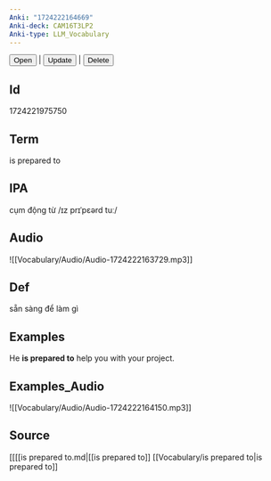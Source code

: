 ```yaml
---
Anki: "1724222164669"
Anki-deck: CAM16T3LP2
Anki-type: LLM_Vocabulary
---
```

<button class="anki-btn-open">Open</button> | <button class="anki-btn-update">Update</button> | <button class="anki-btn-delete">Delete</button>

## Id
1724221975750
## Term
is prepared to
## IPA
cụm động từ /ɪz prɪˈpɛərd tuː/
## Audio
 ![[Vocabulary/Audio/Audio-1724222163729.mp3]]
## Def
 sẵn sàng để làm gì

## Examples
He **is prepared to** help you with your project. 

## Examples_Audio
![[Vocabulary/Audio/Audio-1724222164150.mp3]]
## Source
 [[[[is prepared to.md|[[is prepared to]] [[Vocabulary/is prepared to|is prepared to]]
